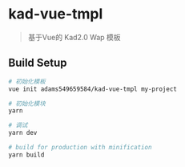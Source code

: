 # kad-vue-tmpl

> 基于Vue的 Kad2.0 Wap 模板

## Build Setup

``` bash
# 初始化模板
vue init adams549659584/kad-vue-tmpl my-project

# 初始化模块
yarn

# 调试
yarn dev

# build for production with minification
yarn build

```